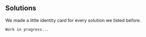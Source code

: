 ## Solutions

We made a little identity card for every solution we listed before.

`Work in progress...`
